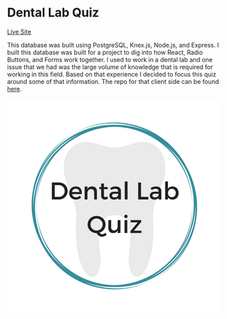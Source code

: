 # Dental Lab Quiz
[Live Site](http://dentallabquiz.surge.sh/)

This database was built using PostgreSQL, Knex.js, Node.js, and Express. I built this database was built for a project to dig into how React, Radio Buttons, and Forms work together. I used to work in a dental lab and one issue that we had was the large volume of knowledge that is required for working in this field. Based on that experience I decided to focus this quiz around some of that information. The repo for that client side can be found [here](https://github.com/lnchapin/dentalClient-).

![Dental Lab Quiz Logo](https://github.com/lnchapin/dentalClient-/blob/master/dentallab/public/img/dentalLabQuiz.png)
